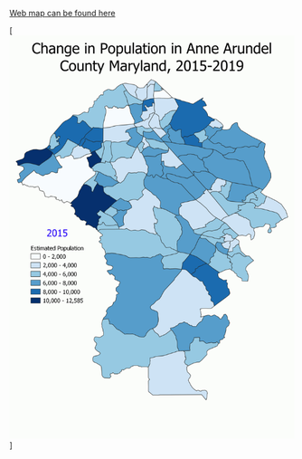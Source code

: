 [Web map can be found here](qgis2web_2021_05_05-02_46_11_626760/index.html)

[<img src="images/pop_change_aaco.gif"/>]
